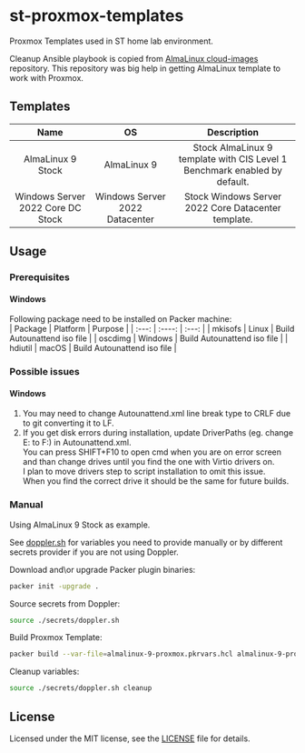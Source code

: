 # st-proxmox-templates

Proxmox Templates used in ST home lab environment.

Cleanup Ansible playbook is copied from [AlmaLinux cloud-images](https://github.com/AlmaLinux/cloud-images/) repository. This repository was big help in getting AlmaLinux template to work with Proxmox. 

## Templates

| Name | OS | Description |
| :---: | :---: | :---: |
|AlmaLinux 9 Stock | AlmaLinux 9 | Stock AlmaLinux 9 template with CIS Level 1 Benchmark enabled by default. |
|Windows Server 2022 Core DC Stock | Windows Server 2022 Datacenter| Stock Windows Server 2022 Core Datacenter template.|

## Usage

### Prerequisites

#### Windows

Following package need to be installed on Packer machine:  
| Package | Platform | Purpose |
| :---: | :----: | :---: |
| mkisofs | Linux | Build Autounattend iso file |
| oscdimg | Windows |  Build Autounattend iso file |
| hdiutil | macOS | Build Autounattend iso file |

### Possible issues

#### Windows

1. You may need to change Autounattend.xml line break type to CRLF due to git converting it to LF.  
2. If you get disk errors during installation, update DriverPaths (eg. change E: to F:) in Autounattend.xml.  
   You can press SHIFT+F10 to open cmd when you are on error screen and than change drives until you find the one with Virtio drivers on.  
   I plan to move drivers step to script installation to omit this issue.  
   When you find the correct drive it should be the same for future builds.

### Manual

Using AlmaLinux 9 Stock as example.

See [doppler.sh](./secrets/doppler.sh) for variables you need to provide manually or by different secrets provider if you are not using Doppler.

Download and\or upgrade Packer plugin binaries:

```sh
packer init -upgrade .
```

Source secrets from Doppler:

```sh
source ./secrets/doppler.sh
```

Build Proxmox Template:

```sh
packer build --var-file=almalinux-9-proxmox.pkrvars.hcl almalinux-9-proxmox.pkr.hcl
```

Cleanup variables:

```sh
source ./secrets/doppler.sh cleanup
```

## License

Licensed under the MIT license, see the [LICENSE](LICENSE) file for details.